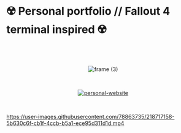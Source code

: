 # ☢️ Personal portfolio // Fallout 4 terminal inspired ☢️
<br/><br/>


<div align="center">

![frame (3)](https://user-images.githubusercontent.com/78863735/218497205-ce4ec236-6028-467c-821b-f093f98fab79.png)

<br />

<a href="https://rielara.website/index.html"><img alt="personal-website" title="rielara.website" src="https://img.shields.io/badge/-Click here to see it live-023108?style=for-the-badge"/></a>

<br />
</div>





https://user-images.githubusercontent.com/78863735/218717158-5b630c6f-cb1f-4ccb-b5a1-ece95d311d1d.mp4


